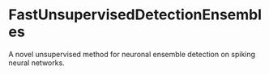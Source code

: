 # FastUnsupervisedDetectionEnsembles
A novel unsupervised method for neuronal ensemble detection on spiking neural networks.
